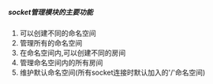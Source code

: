 ##### socket管理模块的主要功能

1. 可以创建不同的命名空间
2. 管理所有的命名空间
3. 在命名空间内,可以创建不同的房间
4. 管理命名空间内的所有房间
5. 维护默认命名空间(所有socket连接时默认加入的'/'命名空间)